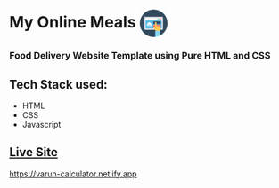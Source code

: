 # My Online Meals       <img align="center" width="50" height="50" src="img/icon.jpg">
### Food  Delivery Website Template using Pure HTML and CSS 
## Tech Stack used: 
- HTML
- CSS
- Javascript

## [Live Site](https://varun-calculator.netlify.app)
  https://varun-calculator.netlify.app

